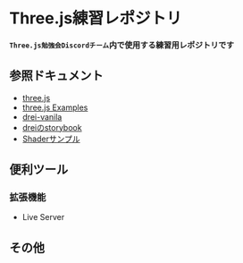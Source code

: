 # Three.js練習レポジトリ

**`Three.js勉強会Discordチーム`内で使用する練習用レポジトリです**

## 参照ドキュメント
- [three.js](https://threejs.org/)
- [three.js Examples](https://threejs.org/examples/)
- [drei-vanila](https://github.com/pmndrs/drei-vanilla)
- [dreiのstorybook](https://pmndrs.github.io/drei-vanilla/?path=/story/shaders-accumulativeshadows--acc-shadow-story)
- [Shaderサンプル](https://www.shadertoy.com/)

## 便利ツール
### 拡張機能
- Live Server

## その他
